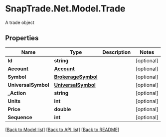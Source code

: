 # SnapTrade.Net.Model.Trade
A trade object

## Properties

Name | Type | Description | Notes
------------ | ------------- | ------------- | -------------
**Id** | **string** |  | [optional] 
**Account** | [**Account**](Account.md) |  | [optional] 
**Symbol** | [**BrokerageSymbol**](BrokerageSymbol.md) |  | [optional] 
**UniversalSymbol** | [**UniversalSymbol**](UniversalSymbol.md) |  | [optional] 
**_Action** | **string** |  | [optional] 
**Units** | **int** |  | [optional] 
**Price** | **double** |  | [optional] 
**Sequence** | **int** |  | [optional] 

[[Back to Model list]](../README.md#documentation-for-models) [[Back to API list]](../README.md#documentation-for-api-endpoints) [[Back to README]](../README.md)

